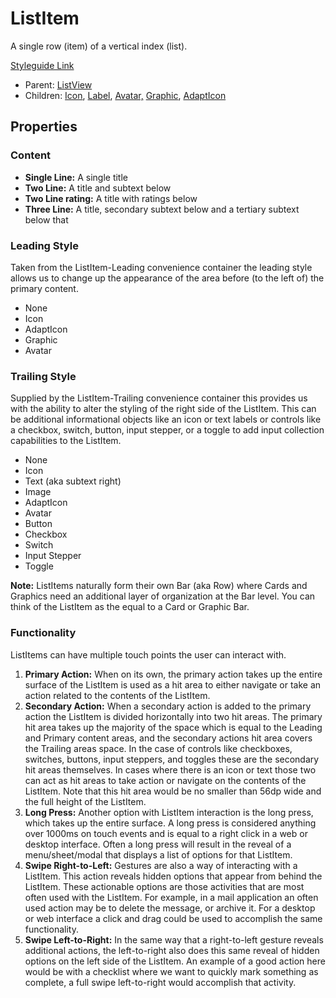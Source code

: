 # ListItem

A single row (item) of a vertical index (list).

[Styleguide Link](https://app.zeplin.io/styleguide/6041aec8159a9b10c34d0182/components?cseid=608b00c8788d2a052f91e09b)

* Parent: [ListView](./)
* Children: [Icon](../../overview/icon.md), [Label](../../overview/label.md), [Avatar,](../../overview/avatar/) [Graphic](../../overview/graphic/), [AdaptIcon](../../overview/adapticon/)

## Properties

### Content

* **Single Line:** A single title
* **Two Line:** A title and subtext below
* **Two Line rating:** A title with ratings below
* **Three Line:** A title, secondary subtext below and a tertiary subtext below that

### Leading Style

Taken from the ListItem-Leading convenience container the leading style allows us to change up the appearance of the area before (to the left of) the primary content.

* None
* Icon
* AdaptIcon
* Graphic
* Avatar

### Trailing Style

Supplied by the ListItem-Trailing convenience container this provides us with the ability to alter the styling of the right side of the ListItem. This can be additional informational objects like an icon or text labels or controls like a checkbox, switch, button, input stepper, or a toggle to add input collection capabilities to the ListItem.

* None
* Icon
* Text (aka subtext right)
* Image
* AdaptIcon
* Avatar
* Button
* Checkbox
* Switch
* Input Stepper
* Toggle

**Note:** ListItems naturally form their own Bar (aka Row) where Cards and Graphics need an additional layer of organization at the Bar level. You can think of the ListItem as the equal to a Card or Graphic Bar.

### Functionality

ListItems can have multiple touch points the user can interact with.

1. **Primary Action:** When on its own, the primary action takes up the entire surface of the ListItem is used as a hit area to either navigate or take an action related to the contents of the ListItem.
2. **Secondary Action:** When a secondary action is added to the primary action the ListItem is divided horizontally into two hit areas. The primary hit area takes up the majority of the space which is equal to the Leading and Primary content areas, and the secondary actions hit area covers the Trailing areas space. In the case of controls like checkboxes, switches, buttons, input steppers, and toggles these are the secondary hit areas themselves. In cases where there is an icon or text those two can act as hit areas to take action or navigate on the contents of the ListItem. Note that this hit area would be no smaller than 56dp wide and the full height of the ListItem.
3. **Long Press:** Another option with ListItem interaction is the long press, which takes up the entire surface. A long press is considered anything over 1000ms on touch events and is equal to a right click in a web or desktop interface. Often a long press will result in the reveal of a menu/sheet/modal that displays a list of options for that ListItem.
4. **Swipe Right-to-Left:** Gestures are also a way of interacting with a ListItem. This action reveals hidden options that appear from behind the ListItem. These actionable options are those activities that are most often used with the ListItem. For example, in a mail application an often used action may be to delete the message, or archive it. For a desktop or web interface a click and drag could be used to accomplish the same functionality.
5. **Swipe Left-to-Right:** In the same way that a right-to-left gesture reveals additional actions, the left-to-right also does this same reveal of hidden options on the left side of the ListItem. An example of a good action here would be with a checklist where we want to quickly mark something as complete, a full swipe left-to-right would accomplish that activity.
